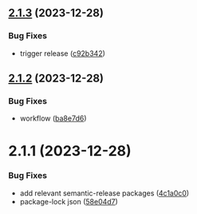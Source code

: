## [2.1.3](https://github.com/Avivbens/rx-retry/compare/v2.1.2...v2.1.3) (2023-12-28)


### Bug Fixes

* trigger release ([c92b342](https://github.com/Avivbens/rx-retry/commit/c92b342cd75f32f56eaac594dbe235d25ac74f9a))

## [2.1.2](https://github.com/Avivbens/rx-retry/compare/v2.1.1...v2.1.2) (2023-12-28)


### Bug Fixes

* workflow ([ba8e7d6](https://github.com/Avivbens/rx-retry/commit/ba8e7d6a885d85f116ff67cc2e594b9df702d1b8))

# 2.1.1 (2023-12-28)

### Bug Fixes

-   add relevant semantic-release packages ([4c1a0c0](https://github.com/Avivbens/rx-retry/commit/4c1a0c049307f41fab657cc7b60968015303da42))
-   package-lock json ([58e04d7](https://github.com/Avivbens/rx-retry/commit/58e04d799ffa82a40b690e0503d2f8930ccaf05e))
